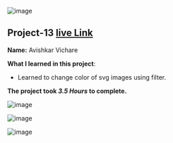![image](https://img.shields.io/badge/project-13-red)

## Project-13  [live Link](https://saas-page-design.netlify.app/)

**Name:** Avishkar Vichare

**What I learned in this project**:

  - Learned to change color of svg images using filter.


**The project took ***3.5 Hours*** to complete.** 

![image](https://img.shields.io/badge/INeuron-LearnCodeOnline-brightgreen)

![image](https://img.shields.io/badge/Full%20stack%20JS%20bootcamp-Hitesh%20Chaudhary-lightgrey)


![image](https://github.com/AvishkarVichare/project-1/blob/master/11.png)
